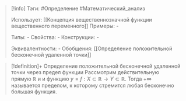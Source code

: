 > [!info]
> Тэги: #Определение #Математический_анализ   
> 
> Использует: [[Концепция вещественнозначной функции вещественного переменного]]
> Примеры: *-*
> 
> Типы: *-*
> Свойства: *-*
> Конструкции: *-*
> 
> Эквивалентности: *-*
> Обобщения: [[Определение положительной бесконечной удаленной точки]]

> [!definition]+ Определение положительной бесконечной удаленной точки через предел функции
> Рассмотрим действительную прямую $\mathbb{R}$ и и функцию $y = f: X \subset \mathbb{R}\rightarrow Y \subset \mathbb{R}$.  Тогда $+\infty$ называется пределом, к которому стремится любая бесконечно большая функция.